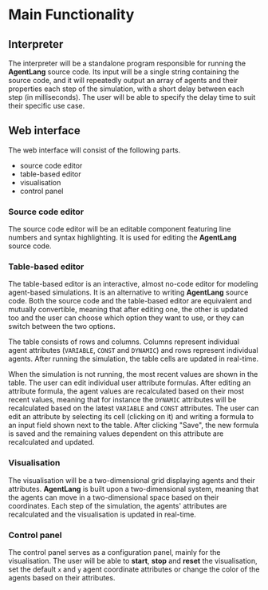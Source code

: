 # Main Functionality

## Interpreter
The interpreter will be a standalone program responsible for running the **AgentLang** source code. Its input will be a single string containing the source code, and it will repeatedly output an array of agents and their properties each step of the simulation, with a short delay between each step (in milliseconds). The user will be able to specify the delay time to suit their specific use case.

## Web interface
The web interface will consist of the following parts.
- source code editor
- table-based editor
- visualisation
- control panel

### Source code editor
The source code editor will be an editable component featuring line numbers and syntax highlighting. It is used for editing the **AgentLang** source code.

### Table-based editor
The table-based editor is an interactive, almost no-code editor for modeling agent-based simulations. It is an alternative to writing **AgentLang** source code. Both the source code and the table-based editor are equivalent and mutually convertible, meaning that after editing one, the other is updated too and the user can choose which option they want to use, or they can switch between the two options.

The table consists of rows and columns. Columns represent individual agent attributes (`VARIABLE`, `CONST` and `DYNAMIC`) and rows represent individual agents. After running the simulation, the table cells are updated in real-time.

When the simulation is not running, the most recent values are shown in the table. The user can edit individual user attribute formulas. After editing an attribute formula, the agent values are recalculated based on their most recent values, meaning that  for instance the `DYNAMIC` attributes will be recalculated based on the latest `VARIABLE` and `CONST` attributes. The user can edit an attribute by selecting its cell (clicking on it) and writing a formula to an input field shown next to the table. After clicking "Save", the new formula is saved and the remaining values dependent on this attribute are recalculated and updated.

### Visualisation
The visualisation will be a two-dimensional grid displaying agents and their attributes. **AgentLang** is built upon a two-dimensional system, meaning that the agents can move in a two-dimensional space based on their coordinates. Each step of the simulation, the agents' attributes are recalculated and the visualisation is updated in real-time.

### Control panel
The control panel serves as a configuration panel, mainly for the visualisation. The user will be able to **start**, **stop** and **reset** the visualisation, set the default `x` and `y` agent coordinate attributes or change the color of the agents based on their attributes.

